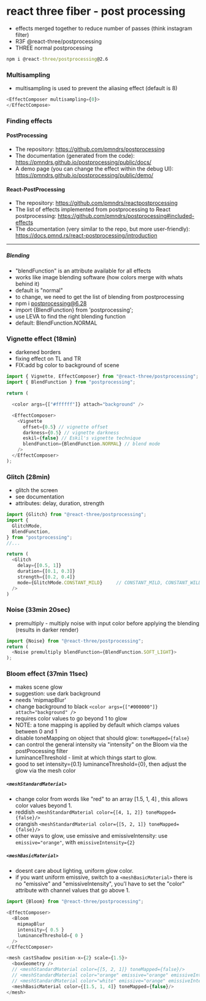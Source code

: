 # react three fiber - post processing

- effects merged together to reduce number of passes (think instagram filter)
- R3F @react-three/postprocessing
- THREE normal postprocessing

```cmd
npm i @react-three/postprocessing@2.6
```

### Multisampling

- multisampling is used to prevent the aliasing effect (default is 8)

```js
<EffectComposer multisampling={0}>
</EffectCompose>
```

### Finding effects

#### PostProcessing

- The repository: https://github.com/pmndrs/postprocessing
- The documentation (generated from the code): https://pmndrs.github.io/postprocessing/public/docs/
- A demo page (you can change the effect within the debug UI): https://pmndrs.github.io/postprocessing/public/demo/

#### React-PostProcessing

- The repository: https://github.com/pmndrs/reactpostprocessing
- The list of effects implemented from postprocessing to React postprocessing: https://github.com/pmndrs/postprocessing#included-effects
- The documentation (very similar to the repo, but more user-friendly): https://docs.pmnd.rs/react-postprocessing/introduction

---

##### Blending
- "blendFunction" is an attribute available for all effects
- works like image blending software (how colors merge with whats behind it)
- default is "normal"
- to change, we need to get the list of blending from postprocessing
- npm i postprocessing@6.28
- import {BlendFunction} from 'postprocessing';
- use LEVA to find the right blending function
- default: BlendFunction.NORMAL

### Vignette effect (18min)

- darkened borders
- fixing effect on TL and TR 
- FIX:add bg color to background of scene

```js
import { Vignette, EffectComposer} from "@react-three/postprocessing";
import { BlendFunction } from "postprocessing";

return (

  <color args={["#ffffff"]} attach="background" />

  <EffectComposer>
    <Vignette
      offset={0.5} // vignette offset
      darkness={0.5} // vignette darkness
      eskil={false} // Eskil's vignette technique
      blendFunction={BlendFunction.NORMAL} // blend mode
    />
  </EffectComposer>
);
```

### Glitch (28min)

- glitch the screen
- see documentation
- attributes: delay, duration, strength 

```js
import {Glitch} from "@react-three/postprocessing";
import {
  GlitchMode,
  BlendFunction,
} from "postprocessing";
//...

return (
  <Glitch
    delay={[0.5, 1]}
    duration={[0.1, 0.3]}
    strength={[0.2, 0.4]}
    mode={GlitchMode.CONSTANT_MILD}     // CONSTANT_MILD, CONSTANT_WILD, CONSTANT_SPORADIC
  />
)
```

### Noise (33min 20sec)
- premultiply - multiply noise with input color before applying the blending (results in darker render)

```js
import {Noise} from "@react-three/postprocessing";
return (
  <Noise premultiply blendFunction={BlendFunction.SOFT_LIGHT}>
);
```

### Bloom effect (37min 11sec)
- makes scene glow
- suggestion: use dark background
- needs 'mipmapBlur'
- change background to black `<color args={["#000000"]} attach="background" />`
- requires color values to go beyond 1 to glow
- NOTE: a tone mapping is applied by default which clamps values between 0 and 1
- disable toneMapping on object that should glow: `toneMapped={false}`
- can control the general intensity via "intensity" on the Bloom via the postProcessing filter 
- luminanceThreshold - limit at which things start to glow.
- good to set intensity={0.1} luminanceThreshold={0}, then adjust the glow via the mesh color

##### `<meshStandardMaterial>`

- change color from words like "red" to an array [1.5, 1, 4] , this allows color values beyond 1.
- reddish `<meshStandardMaterial color={[4, 1, 2]} toneMapped={false}/>`
- orangish `<meshStandardMaterial color={[5, 2, 1]} toneMapped={false}/>`
- other ways to glow, use emissive and emissiveIntensity: use `emissive="orange"`, with `emissiveIntensity={2}`


##### `<meshBasicMaterial>`
- doesnt care about lighting, uniform glow color.
- if you want uniform emissive, switch to a `<meshBasicMaterial>` there is no "emissive" and "emissiveIntensity", you'l have to set the "color" attribute with channel values that go above 1.

```js
import {Bloom} from "@react-three/postprocessing";

<EffectComposer>
  <Bloom
    mipmapBlur
    intensity={ 0.5 }
    luminanceThreshold={ 0 }
  />
</EffectComposer>

<mesh castShadow position-x={2} scale={1.5}>
  <boxGeometry />
  // <meshStandardMaterial color={[5, 2, 1]} toneMapped={false}/>
  // <meshStandardMaterial color="orange" emissive="orange" emissiveIntensity={2} toneMapped={false}/>
  // <meshStandardMaterial color="white" emissive="orange" emissiveIntensity={2} toneMapped={false}/>
  <meshBasicMaterial color={[1.5, 1, 4]} toneMapped={false}/>
</mesh>

```
